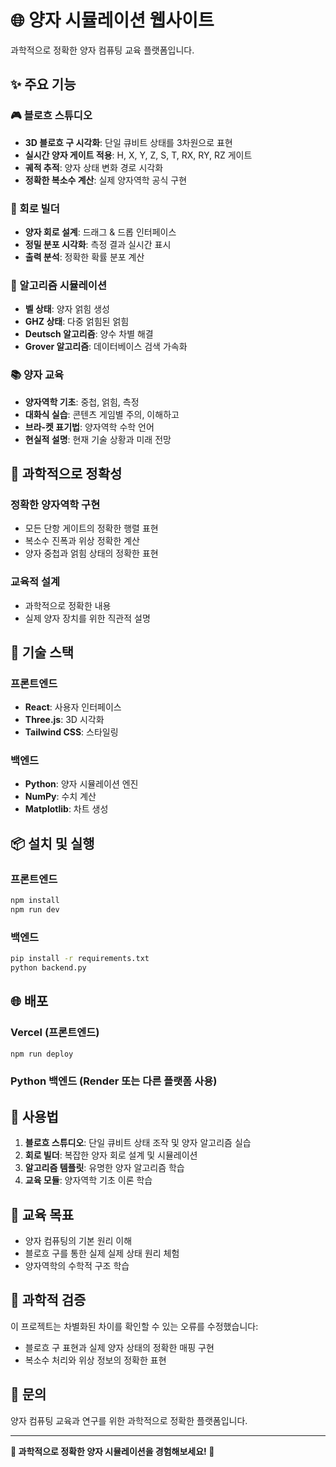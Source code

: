 # 🌐 양자 시뮬레이션 웹사이트

과학적으로 정확한 양자 컴퓨팅 교육 플랫폼입니다.

## ✨ 주요 기능

### 🎮 블로흐 스튜디오
- **3D 블로흐 구 시각화**: 단일 큐비트 상태를 3차원으로 표현
- **실시간 양자 게이트 적용**: H, X, Y, Z, S, T, RX, RY, RZ 게이트
- **궤적 추적**: 양자 상태 변화 경로 시각화
- **정확한 복소수 계산**: 실제 양자역학 공식 구현

### 🔧 회로 빌더
- **양자 회로 설계**: 드래그 & 드롭 인터페이스
- **정밀 분포 시각화**: 측정 결과 실시간 표시
- **출력 분석**: 정확한 확률 분포 계산

### 🧮 알고리즘 시뮬레이션
- **벨 상태**: 양자 얽힘 생성
- **GHZ 상태**: 다중 얽힘된 얽힘
- **Deutsch 알고리즘**: 양수 차별 해결
- **Grover 알고리즘**: 데이터베이스 검색 가속화

### 📚 양자 교육
- **양자역학 기초**: 중첩, 얽힘, 측정
- **대화식 실습**: 콘텐츠 게임별 주의, 이해하고
- **브라-켓 표기법**: 양자역학 수학 언어
- **현실적 설명**: 현재 기술 상황과 미래 전망

## 🔬 과학적으로 정확성

### 정확한 양자역학 구현
- 모든 단항 게이트의 정확한 행렬 표현
- 복소수 진폭과 위상 정확한 계산
- 양자 중첩과 얽힘 상태의 정확한 표현

### 교육적 설계
- 과학적으로 정확한 내용
- 실제 양자 장치를 위한 직관적 설명

## 🚀 기술 스택

### 프론트엔드
- **React**: 사용자 인터페이스
- **Three.js**: 3D 시각화
- **Tailwind CSS**: 스타일링

### 백엔드
- **Python**: 양자 시뮬레이션 엔진
- **NumPy**: 수치 계산
- **Matplotlib**: 차트 생성

## 📦 설치 및 실행

### 프론트엔드
```bash
npm install
npm run dev
```

### 백엔드
```bash
pip install -r requirements.txt
python backend.py
```

## 🌐 배포

### Vercel (프론트엔드)
```bash
npm run deploy
```

### Python 백엔드 (Render 또는 다른 플랫폼 사용)

## 📱 사용법

1. **블로흐 스튜디오**: 단일 큐비트 상태 조작 및 양자 알고리즘 실습
2. **회로 빌더**: 복잡한 양자 회로 설계 및 시뮬레이션  
3. **알고리즘 템플릿**: 유명한 양자 알고리즘 학습
4. **교육 모듈**: 양자역학 기초 이론 학습

## 🎯 교육 목표

- 양자 컴퓨팅의 기본 원리 이해
- 블로흐 구를 통한 실제 실제 상태 원리 체험
- 양자역학의 수학적 구조 학습

## 🔬 과학적 검증

이 프로젝트는 차별화된 차이를 확인할 수 있는 오류를 수정했습니다:

- 블로흐 구 표현과 실제 양자 상태의 정확한 매핑 구현
- 복소수 처리와 위상 정보의 정확한 표현

## 📧 문의

양자 컴퓨팅 교육과 연구를 위한 과학적으로 정확한 플랫폼입니다.

---

**🌟 과학적으로 정확한 양자 시뮬레이션을 경험해보세요! 🌟** 